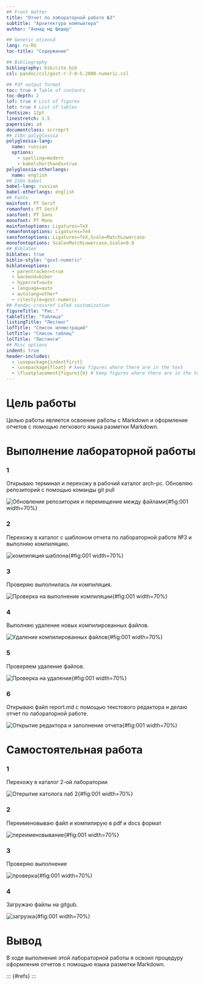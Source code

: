 ```yaml
---
## Front matter
title: "Отчет по лабораторной работе №3"
subtitle: "Архитектура компьютера"
author: "Ахмад мд Шешир"

## Generic otionsd
lang: ru-RU
toc-title: "Содержание"

## Bibliography
bibliography: bib/cite.bib
csl: pandoc/csl/gost-r-7-0-5-2008-numeric.csl

## Pdf output format
toc: true # Table of contents
toc-depth: 2
lof: true # List of figures
lot: true # List of tables
fontsize: 12pt
linestretch: 1.5
papersize: a4
documentclass: scrreprt
## I18n polyglossia
polyglossia-lang:
  name: russian
  options:
	- spelling=modern
	- babelshorthands=true
polyglossia-otherlangs:
  name: english
## I18n babel
babel-lang: russian
babel-otherlangs: english
## Fonts
mainfont: PT Serif
romanfont: PT Serif
sansfont: PT Sans
monofont: PT Mono
mainfontoptions: Ligatures=TeX
romanfontoptions: Ligatures=TeX
sansfontoptions: Ligatures=TeX,Scale=MatchLowercase
monofontoptions: Scale=MatchLowercase,Scale=0.9
## Biblatex
biblatex: true
biblio-style: "gost-numeric"
biblatexoptions:
  - parentracker=true
  - backend=biber
  - hyperref=auto
  - language=auto
  - autolang=other*
  - citestyle=gost-numeric
## Pandoc-crossref LaTeX customization
figureTitle: "Рис."
tableTitle: "Таблица"
listingTitle: "Листинг"
lofTitle: "Список иллюстраций"
lotTitle: "Список таблиц"
lolTitle: "Листинги"
## Misc options
indent: true
header-includes:
  - \usepackage{indentfirst}
  - \usepackage{float} # keep figures where there are in the text
  - \floatplacement{figure}{H} # keep figures where there are in the text
---
```


# Цель работы

Целью работы является освоение работы с Markdown и оформление отчетов с помощью легкового языка разметки Markdown.

# Выполнение лабораторной работы
### 1

Открываю терминал и перехожу в рабочий каталог arch-pc. Обновляю репозиторий с помощью команды git pull

![Обновление репозитория и перемещение между файлами](image/1.png){#fig:001 width=70%}

### 2
Перехожу в каталог с шаблоном отчета по лабораторной работе №3 и выполняю компиляцию.

![компиляция шаблона](image/2.png){#fig:001 width=70%}
 
### 3
Проверяю выполнилась ли компиляция.

![Проверка на выполнение компиляции](image/3.png){#fig:001 width=70%}

### 4
Выполняю удаление новых компилированных файлов.

![Удаление компилированных файлов](image/4.png){#fig:001 width=70%}

### 5
Проверяем удаление файлов.

![Проверка на удаление](image/5.png){#fig:001 width=70%}

### 6
Открываю файл report.md с помощью текстового редактора и делаю отчет по лабораторной работе.

![Открытие редактора и заполнение отчета](image/6.png){#fig:001 width=70%}

# Самостоятельная работа
### 1
Перехожу в каталог 2-ой лаборатории

![Отерытие католога лаб 2](image/7.png){#fig:001 width=70%}

### 2
Переименовываю файл и компилирую в pdf и docs формат

![переименовывание](image/8.png){#fig:001 width=70%}

### 3
Проверяю выполнение

![проверка](image/9.png){#fig:001 width=70%}

### 4
Загружаю файлы на gitgub.

![загрузка](image/10.png){#fig:001 width=70%}

# Вывод
В ходе выполнения этой лабораторной работы я освоил процедуру оформления  отчетов с помощью языка разметки Markdown. 

::: {#refs}
:::

